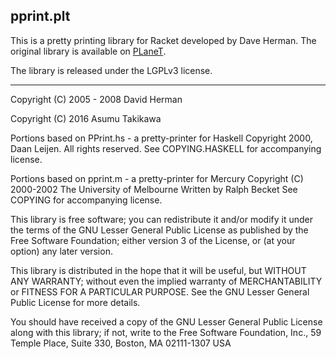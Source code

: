 pprint.plt
----------

This is a pretty printing library for Racket developed by Dave Herman.
The original library is available on
[PLaneT](http://planet.racket-lang.org/display.ss?package=pprint.plt&owner=dherman).

The library is released under the LGPLv3 license.

---

Copyright (C) 2005 - 2008 David Herman

Copyright (C) 2016 Asumu Takikawa

Portions based on PPrint.hs - a pretty-printer for Haskell
Copyright 2000, Daan Leijen. All rights reserved.
See COPYING.HASKELL for accompanying license.

Portions based on pprint.m - a pretty-printer for Mercury
Copyright (C) 2000-2002 The University of Melbourne
Written by Ralph Becket
See COPYING for accompanying license.

This library is free software; you can redistribute it and/or modify it
under the terms of the GNU Lesser General Public License as published by
the Free Software Foundation; either version 3 of the License, or (at
your option) any later version.

This library is distributed in the hope that it will be useful, but WITHOUT
ANY WARRANTY; without even the implied warranty of MERCHANTABILITY or
FITNESS FOR A PARTICULAR PURPOSE.  See the GNU Lesser General Public
License for more details.

You should have received a copy of the GNU Lesser General Public License
along with this library; if not, write to the Free Software Foundation,
Inc., 59 Temple Place, Suite 330, Boston, MA 02111-1307 USA
